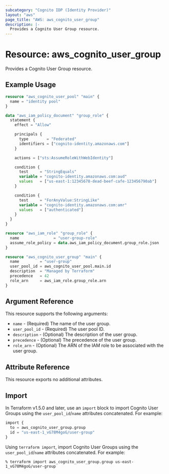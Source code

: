 ```yaml
---
subcategory: "Cognito IDP (Identity Provider)"
layout: "aws"
page_title: "AWS: aws_cognito_user_group"
description: |-
  Provides a Cognito User Group resource.
---
```


# Resource: aws_cognito_user_group

Provides a Cognito User Group resource.

## Example Usage

```terraform
resource "aws_cognito_user_pool" "main" {
  name = "identity pool"
}

data "aws_iam_policy_document" "group_role" {
  statement {
    effect = "Allow"

    principals {
      type        = "Federated"
      identifiers = ["cognito-identity.amazonaws.com"]
    }

    actions = ["sts:AssumeRoleWithWebIdentity"]

    condition {
      test     = "StringEquals"
      variable = "cognito-identity.amazonaws.com:aud"
      values   = ["us-east-1:12345678-dead-beef-cafe-123456790ab"]
    }

    condition {
      test     = "ForAnyValue:StringLike"
      variable = "cognito-identity.amazonaws.com:amr"
      values   = ["authenticated"]
    }
  }
}

resource "aws_iam_role" "group_role" {
  name               = "user-group-role"
  assume_role_policy = data.aws_iam_policy_document.group_role.json
}

resource "aws_cognito_user_group" "main" {
  name         = "user-group"
  user_pool_id = aws_cognito_user_pool.main.id
  description  = "Managed by Terraform"
  precedence   = 42
  role_arn     = aws_iam_role.group_role.arn
}
```

## Argument Reference

This resource supports the following arguments:

* `name` - (Required) The name of the user group.
* `user_pool_id` - (Required) The user pool ID.
* `description` - (Optional) The description of the user group.
* `precedence` - (Optional) The precedence of the user group.
* `role_arn` - (Optional) The ARN of the IAM role to be associated with the user group.

## Attribute Reference

This resource exports no additional attributes.

## Import

In Terraform v1.5.0 and later, use an `import` block to import Cognito User Groups using the `user_pool_id`/`name` attributes concatenated. For example:

```terraform
import {
  to = aws_cognito_user_group.group
  id = "us-east-1_vG78M4goG/user-group"
}
```

Using `terraform import`, import Cognito User Groups using the `user_pool_id`/`name` attributes concatenated. For example:

```console
% terraform import aws_cognito_user_group.group us-east-1_vG78M4goG/user-group
```
